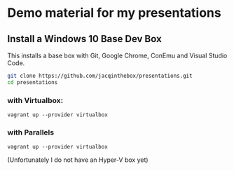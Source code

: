 # Demo material for my presentations

## Install a Windows 10 Base Dev Box
This installs a base box with Git, Google Chrome, ConEmu and Visual Studio Code.

```bash
git clone https://github.com/jacqinthebox/presentations.git
cd presentations
```
### with Virtualbox:
```
vagrant up --provider virtualbox 
```
### with Parallels
```
vagrant up --provider virtualbox 
```

(Unfortunately I do not have an Hyper-V box yet)

